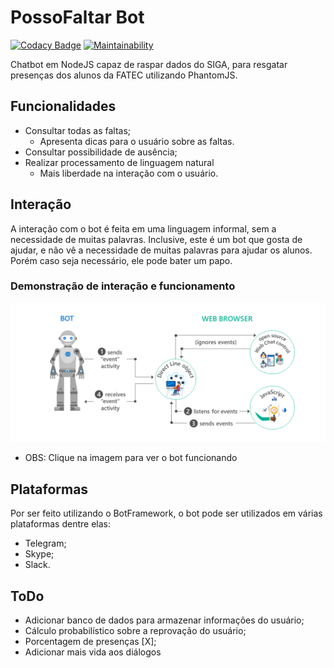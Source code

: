 # PossoFaltar Bot

[![Codacy Badge](https://api.codacy.com/project/badge/Grade/efa06f5c45b2482b874f111002def805)](https://www.codacy.com/app/M3nin0/posso-faltar-bot?utm_source=github.com&amp;utm_medium=referral&amp;utm_content=M3nin0/posso-faltar-bot&amp;utm_campaign=Badge_Grade)
[![Maintainability](https://api.codeclimate.com/v1/badges/283c6f37fa57ade22edd/maintainability)](https://codeclimate.com/github/M3nin0/posso-faltar-bot/maintainability)

Chatbot em NodeJS capaz de raspar dados do SIGA, para resgatar presenças dos alunos da FATEC utilizando PhantomJS.

## Funcionalidades

* Consultar todas as faltas;
  * Apresenta dicas para o usuário sobre as faltas.
* Consultar possibilidade de ausência;
* Realizar processamento de linguagem natural
  * Mais liberdade na interação com o usuário.

## Interação

A interação com o bot é feita em uma linguagem informal, sem a necessidade de muitas palavras. Inclusive, este é um bot que gosta de ajudar, e não vê a necessidade de muitas palavras para ajudar os alunos. Porém caso seja necessário, ele pode bater um papo.

### Demonstração de interação e funcionamento

[![DEMO](./images/back-channel.png)](https://youtu.be/DjYLdhQyDbs)

* OBS: Clique na imagem para ver o bot funcionando
## Plataformas

Por ser feito utilizando o BotFramework, o bot pode ser utilizados em várias plataformas dentre elas:
* Telegram;
* Skype;
* Slack.

## ToDo

* Adicionar banco de dados para armazenar informações do usuário;
* Cálculo probabilístico sobre a reprovação do usuário;
* Porcentagem de presenças [X];
* Adicionar mais vida aos diálogos
